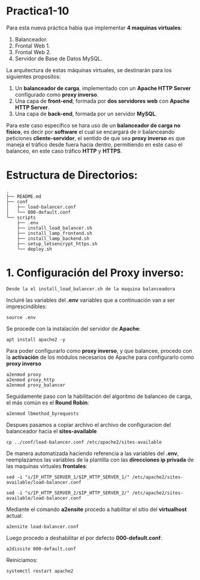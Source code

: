 # Practica1-10

Para esta nueva práctica habia que implementar **4 maquinas virtuales**:

1. Balanceador.
2. Frontal Web 1.
3. Frontal Web 2.
4. Servidor de Base de Datos MySQL.

La arquitectura de estas máquinas virtuales, se destinarán para los siguientes propositos:

1. Un **balanceador de carga**, implementado con un **Apache HTTP Server** configurado como **proxy inverso**.
2. Una capa de **front-end**, formada por **dos servidores web** con **Apache HTTP Server**.
3. Una capa de **back-end**, formada por un servidor **MySQL**.

Para este caso específico se hara uso de un **balanceador de carga no fisico**, es decir por **software** el cual se encargará de ir balanceando peticiones **cliente-servidor**, el sentido de que sea **proxy inverso** es que maneja el tráfico desde fuera hacia dentro, permitiendo en este caso el balanceo, en este caso tráfico **HTTP** y **HTTPS**.

# Estructura de Directorios:

````
.
├── README.md
├── conf
│   ├── load-balancer.conf
│   └── 000-default.conf
└── scripts
    ├── .env
    ├── install_load_balancer.sh
    ├── install_lamp_frontend.sh
    ├── install_lamp_backend.sh
    ├── setup_letsencrypt_https.sh
    └── deploy.sh
````



# 1. Configuración del Proxy inverso:

`Desde la el install_load_balancer.sh de la maquina balanceadora`


Incluiré las variables del **.env** variables que a continuación van a ser imprescindibles:

````
source .env
````

Se procede con la instalación del servidor de **Apache**:

````
apt install apache2 -y
````

Para poder configurarlo como **proxy inverso**, y que balancee, procedo con la **activación** de los módulos necesarios de Apache para configurarlo como **proxy inverso**

````
a2enmod proxy
a2enmod proxy_http
a2enmod proxy_balancer
````

Seguidamente paso con la habilitación del algoritmo de balanceo de carga, el más común es el **Round Robin**:

````
a2enmod lbmethod_byrequests
````

Despues pasamos a copiar archivo el archivo de configuracion del balanceador hacia el **sites-available**

````
cp ../conf/load-balancer.conf /etc/apache2/sites-available
````
De manera automatizada haciendo referencia a las variables del **.env**, reemplazamos las variables de la plantilla con las **direcciones ip privada** de las
maquinas virtuales **frontales**:

````
sed -i "s/IP_HTTP_SERVER_1/$IP_HTTP_SERVER_1/" /etc/apache2/sites-available/load-balancer.conf
````
````
sed -i "s/IP_HTTP_SERVER_2/$IP_HTTP_SERVER_2/" /etc/apache2/sites-available/load-balancer.conf
````

Mediante el comando **a2ensite** procedo a habilitar el sitio del **virtualhost** actual:

````
a2ensite load-balancer.conf 
````
Luego procedo a deshabilitar el por defecto **000-default.conf**:

````
a2dissite 000-default.conf 
````

Reiniciamos:

````
systemctl restart apache2
````
